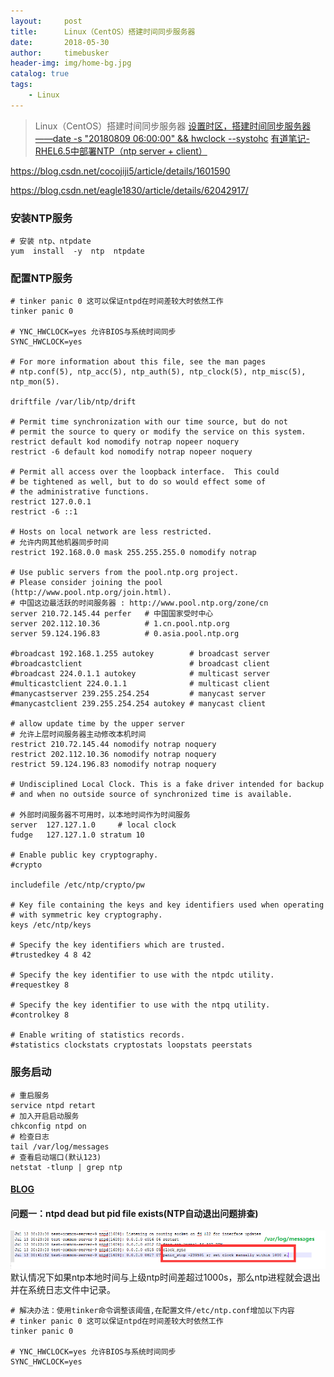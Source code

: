 ```yaml
---
layout:     post
title:      Linux（CentOS）搭建时间同步服务器
date:       2018-05-30
author:     timebusker
header-img: img/home-bg.jpg
catalog: true
tags:
    - Linux
---
```


> Linux（CentOS）搭建时间同步服务器
> [设置时区，搭建时间同步服务器——date -s "20180809 06:00:00" && hwclock --systohc](https://www.cnblogs.com/boshen-hzb/p/6269378.html) 
> [有道笔记-RHEL6.5中部署NTP（ntp server + client）](http://note.youdao.com/noteshare?id=9cdf4d6be8e8a0d28611b3f64579a718)

https://blog.csdn.net/cocojiji5/article/details/1601590  

https://blog.csdn.net/eagle1830/article/details/62042917/

### 安装NTP服务   
```
# 安装 ntp、ntpdate
yum  install  -y  ntp  ntpdate
```

### 配置NTP服务
```  
# tinker panic 0 这可以保证ntpd在时间差较大时依然工作
tinker panic 0

# YNC_HWCLOCK=yes 允许BIOS与系统时间同步
SYNC_HWCLOCK=yes

# For more information about this file, see the man pages
# ntp.conf(5), ntp_acc(5), ntp_auth(5), ntp_clock(5), ntp_misc(5), ntp_mon(5).

driftfile /var/lib/ntp/drift

# Permit time synchronization with our time source, but do not
# permit the source to query or modify the service on this system.
restrict default kod nomodify notrap nopeer noquery
restrict -6 default kod nomodify notrap nopeer noquery

# Permit all access over the loopback interface.  This could
# be tightened as well, but to do so would effect some of
# the administrative functions.
restrict 127.0.0.1
restrict -6 ::1

# Hosts on local network are less restricted.
# 允许内网其他机器同步时间
restrict 192.168.0.0 mask 255.255.255.0 nomodify notrap

# Use public servers from the pool.ntp.org project.
# Please consider joining the pool (http://www.pool.ntp.org/join.html).
# 中国这边最活跃的时间服务器 : http://www.pool.ntp.org/zone/cn
server 210.72.145.44 perfer   # 中国国家受时中心
server 202.112.10.36          # 1.cn.pool.ntp.org
server 59.124.196.83          # 0.asia.pool.ntp.org

#broadcast 192.168.1.255 autokey        # broadcast server
#broadcastclient                        # broadcast client
#broadcast 224.0.1.1 autokey            # multicast server
#multicastclient 224.0.1.1              # multicast client
#manycastserver 239.255.254.254         # manycast server
#manycastclient 239.255.254.254 autokey # manycast client

# allow update time by the upper server
# 允许上层时间服务器主动修改本机时间
restrict 210.72.145.44 nomodify notrap noquery
restrict 202.112.10.36 nomodify notrap noquery
restrict 59.124.196.83 nomodify notrap noquery

# Undisciplined Local Clock. This is a fake driver intended for backup
# and when no outside source of synchronized time is available. 

# 外部时间服务器不可用时，以本地时间作为时间服务
server  127.127.1.0     # local clock
fudge   127.127.1.0 stratum 10

# Enable public key cryptography.
#crypto

includefile /etc/ntp/crypto/pw

# Key file containing the keys and key identifiers used when operating
# with symmetric key cryptography. 
keys /etc/ntp/keys

# Specify the key identifiers which are trusted.
#trustedkey 4 8 42

# Specify the key identifier to use with the ntpdc utility.
#requestkey 8

# Specify the key identifier to use with the ntpq utility.
#controlkey 8

# Enable writing of statistics records.
#statistics clockstats cryptostats loopstats peerstats
```

### 服务启动  
```
# 重启服务
service ntpd retart
# 加入开启启动服务
chkconfig ntpd on
# 检查日志
tail /var/log/messages 
# 查看启动端口(默认123)
netstat -tlunp | grep ntp 
``` 

#### [BLOG](http://blog.sina.com.cn/s/blog_bf9b14b20102x19k.html)

#### 问题一：ntpd dead but pid file exists(NTP自动退出问题排查)  
![image](img/older/liunx/practice/1.png)   
默认情况下如果ntp本地时间与上级ntp时间差超过1000s，那么ntp进程就会退出并在系统日志文件中记录。    
```
# 解决办法：使用tinker命令调整该阈值,在配置文件/etc/ntp.conf增加以下内容
# tinker panic 0 这可以保证ntpd在时间差较大时依然工作
tinker panic 0

# YNC_HWCLOCK=yes 允许BIOS与系统时间同步
SYNC_HWCLOCK=yes
```   